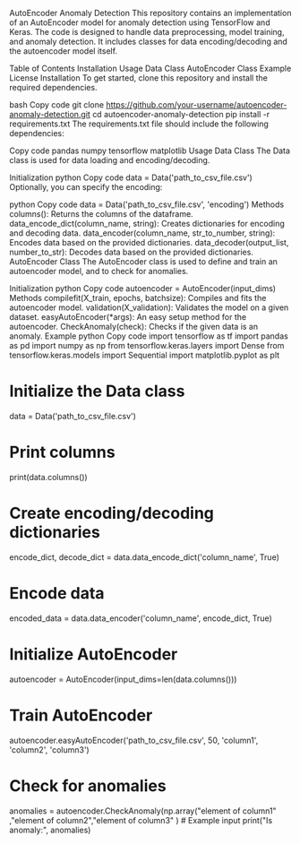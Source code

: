 AutoEncoder Anomaly Detection
This repository contains an implementation of an AutoEncoder model for anomaly detection using TensorFlow and Keras. The code is designed to handle data preprocessing, model training, and anomaly detection. It includes classes for data encoding/decoding and the autoencoder model itself.

Table of Contents
Installation
Usage
Data Class
AutoEncoder Class
Example
License
Installation
To get started, clone this repository and install the required dependencies.

bash
Copy code
git clone https://github.com/your-username/autoencoder-anomaly-detection.git
cd autoencoder-anomaly-detection
pip install -r requirements.txt
The requirements.txt file should include the following dependencies:

Copy code
pandas
numpy
tensorflow
matplotlib
Usage
Data Class
The Data class is used for data loading and encoding/decoding.

Initialization
python
Copy code
data = Data('path_to_csv_file.csv')
Optionally, you can specify the encoding:

python
Copy code
data = Data('path_to_csv_file.csv', 'encoding')
Methods
columns(): Returns the columns of the dataframe.
data_encode_dict(column_name, string): Creates dictionaries for encoding and decoding data.
data_encoder(column_name, str_to_number, string): Encodes data based on the provided dictionaries.
data_decoder(output_list, number_to_str): Decodes data based on the provided dictionaries.
AutoEncoder Class
The AutoEncoder class is used to define and train an autoencoder model, and to check for anomalies.

Initialization
python
Copy code
autoencoder = AutoEncoder(input_dims)
Methods
compilefit(X_train, epochs, batchsize): Compiles and fits the autoencoder model.
validation(X_validation): Validates the model on a given dataset.
easyAutoEncoder(*args): An easy setup method for the autoencoder.
CheckAnomaly(check): Checks if the given data is an anomaly.
Example
python
Copy code
import tensorflow as tf
import pandas as pd
import numpy as np
from tensorflow.keras.layers import Dense
from tensorflow.keras.models import Sequential
import matplotlib.pyplot as plt

# Initialize the Data class
data = Data('path_to_csv_file.csv')

# Print columns
print(data.columns())

# Create encoding/decoding dictionaries
encode_dict, decode_dict = data.data_encode_dict('column_name', True)

# Encode data
encoded_data = data.data_encoder('column_name', encode_dict, True)

# Initialize AutoEncoder
autoencoder = AutoEncoder(input_dims=len(data.columns()))

# Train AutoEncoder
autoencoder.easyAutoEncoder('path_to_csv_file.csv', 50, 'column1', 'column2', 'column3')

# Check for anomalies
anomalies = autoencoder.CheckAnomaly(np.array("element of column1" ,"element of column2","element of column3" )  # Example input
print("Is anomaly:", anomalies)







